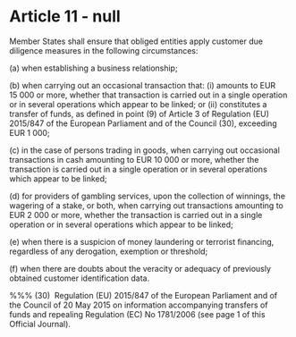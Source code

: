 # Article 11 - null


Member States shall ensure that obliged entities apply customer due diligence measures in the following circumstances:

(a) when establishing a business relationship;

(b) when carrying out an occasional transaction that: (i) amounts to EUR 15 000 or more, whether that transaction is carried out in a single operation or in several operations which appear to be linked; or (ii) constitutes a transfer of funds, as defined in point (9) of Article 3 of Regulation (EU) 2015/847 of the European Parliament and of the Council (30), exceeding EUR 1 000;

(c) in the case of persons trading in goods, when carrying out occasional transactions in cash amounting to EUR 10 000 or more, whether the transaction is carried out in a single operation or in several operations which appear to be linked;

(d) for providers of gambling services, upon the collection of winnings, the wagering of a stake, or both, when carrying out transactions amounting to EUR 2 000 or more, whether the transaction is carried out in a single operation or in several operations which appear to be linked;

(e) when there is a suspicion of money laundering or terrorist financing, regardless of any derogation, exemption or threshold;

(f) when there are doubts about the veracity or adequacy of previously obtained customer identification data.

%%% (30)  Regulation (EU) 2015/847 of the European Parliament and of the Council of 20 May 2015 on information accompanying transfers of funds and repealing Regulation (EC) No 1781/2006 (see page 1 of this Official Journal).
